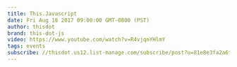 ```yaml
---
title: This.Javascript
date: Fri Aug 18 2017 09:00:00 GMT-0800 (PST)
author: thisdot
brand: this-dot-js
video: https://www.youtube.com/watch?v=R4vjqnYHlmY
tags: events
subscribe: //thisdot.us12.list-manage.com/subscribe/post?u=81e8e3fa2a6f79fe97467029a&amp;id=5b98f82079
---
```

